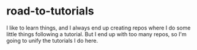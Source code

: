 # road-to-tutorials
I like to learn things, and I always end up creating repos where I do some little things following a tutorial. But I end up with too many repos, so I'm going to unify the tutorials I do here. 
